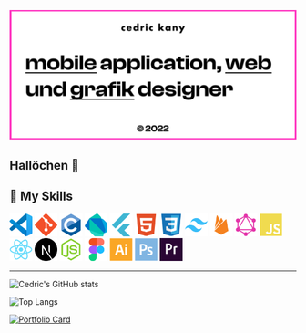![Cedric´s GitHub Banner](./assets/Banner.jpg)

## Hallöchen 👋

## 💼 My Skills

<div>
<img src="https://raw.githubusercontent.com/devicons/devicon/master/icons/vscode/vscode-original.svg" width="40" height="40" title="vscode">
<img src="https://raw.githubusercontent.com/devicons/devicon/master/icons/git/git-original.svg" width="40" height="40" title="git">
<img src="https://raw.githubusercontent.com/devicons/devicon/master/icons/c/c-original.svg" width="40" height="40" title="c">
<img src="https://raw.githubusercontent.com/devicons/devicon/master/icons/dart/dart-original.svg" width="40" height="40" title="dart">
<img src="https://raw.githubusercontent.com/devicons/devicon/master/icons/flutter/flutter-plain.svg" width="40" height="40" title="flutter">
<img src="https://raw.githubusercontent.com/devicons/devicon/master/icons/html5/html5-plain.svg" width="40" height="40" title="html">
<img src="https://raw.githubusercontent.com/devicons/devicon/master/icons/css3/css3-original.svg" width="40" height="40" title="css">
<img src="https://raw.githubusercontent.com/devicons/devicon/master/icons/tailwindcss/tailwindcss-plain.svg" width="40" height="40" title="tailwind">
<img src="https://raw.githubusercontent.com/devicons/devicon/master/icons/firebase/firebase-plain.svg" width="40" height="40" title="firebase">
<img src="https://raw.githubusercontent.com/devicons/devicon/master/icons/graphql/graphql-plain.svg" width="40" height="40" title="graphql">
<img src="https://raw.githubusercontent.com/devicons/devicon/master/icons/javascript/javascript-plain.svg" width="40" height="40" title="javascript">
<img src="https://raw.githubusercontent.com/devicons/devicon/master/icons/react/react-original.svg" width="40" height="40" title="react">
<img src="https://raw.githubusercontent.com/devicons/devicon/master/icons/nextjs/nextjs-original.svg" width="40" height="40" title="next.js">
<img src="https://raw.githubusercontent.com/devicons/devicon/master/icons/nodejs/nodejs-original.svg" width="40" height="40" title="nodejs">
<img src="https://raw.githubusercontent.com/devicons/devicon/master/icons/figma/figma-original.svg" width="40" height="40" title="figma">
<img src="https://raw.githubusercontent.com/devicons/devicon/master/icons/illustrator/illustrator-plain.svg" width="40" height="40" title="illustrator">
<img src="https://raw.githubusercontent.com/devicons/devicon/master/icons/photoshop/photoshop-plain.svg" width="40" height="40" title="photoshop">
<img src="https://raw.githubusercontent.com/devicons/devicon/master/icons/premierepro/premierepro-plain.svg" width="40" height="40" title="premierepro">
</div>

---

![Cedric's GitHub stats](https://github-readme-stats.vercel.app/api?username=cedric-kany&theme=dark)

![Top Langs](https://github-readme-stats.vercel.app/api/top-langs/?username=cedric-kany&theme=dark)

[![Portfolio Card](https://github-readme-stats.vercel.app/api/pin/?username=cedric-kany&repo=portfolio&theme=dark)](https://github.com/cedric-kany/portfolio)
